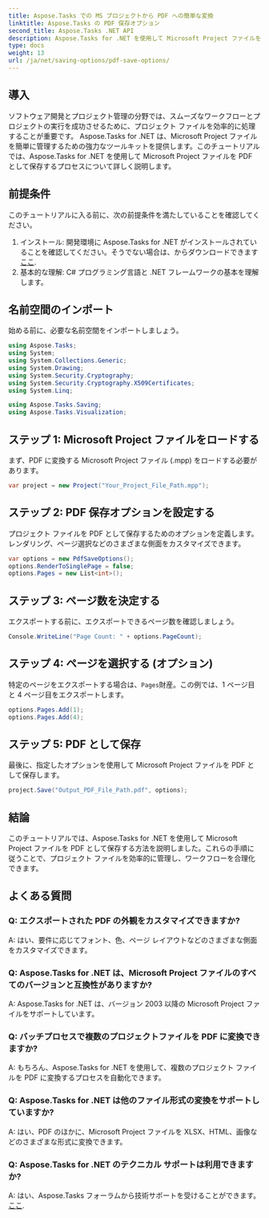 ```yaml
---
title: Aspose.Tasks での MS プロジェクトから PDF への簡単な変換
linktitle: Aspose.Tasks の PDF 保存オプション
second_title: Aspose.Tasks .NET API
description: Aspose.Tasks for .NET を使用して Microsoft Project ファイルを PDF に簡単に変換する方法を学びます。プロジェクト管理ワークフローを強化します。
type: docs
weight: 13
url: /ja/net/saving-options/pdf-save-options/
---
```

## 導入
ソフトウェア開発とプロジェクト管理の分野では、スムーズなワークフローとプロジェクトの実行を成功させるために、プロジェクト ファイルを効率的に処理することが重要です。 Aspose.Tasks for .NET は、Microsoft Project ファイルを簡単に管理するための強力なツールキットを提供します。このチュートリアルでは、Aspose.Tasks for .NET を使用して Microsoft Project ファイルを PDF として保存するプロセスについて詳しく説明します。 
## 前提条件
このチュートリアルに入る前に、次の前提条件を満たしていることを確認してください。
1. インストール: 開発環境に Aspose.Tasks for .NET がインストールされていることを確認してください。そうでない場合は、からダウンロードできます[ここ](https://releases.aspose.com/tasks/net/).
2. 基本的な理解: C# プログラミング言語と .NET フレームワークの基本を理解します。

## 名前空間のインポート
始める前に、必要な名前空間をインポートしましょう。
```csharp
using Aspose.Tasks;
using System;
using System.Collections.Generic;
using System.Drawing;
using System.Security.Cryptography;
using System.Security.Cryptography.X509Certificates;
using System.Linq;

using Aspose.Tasks.Saving;
using Aspose.Tasks.Visualization;
```

## ステップ 1: Microsoft Project ファイルをロードする
まず、PDF に変換する Microsoft Project ファイル (.mpp) をロードする必要があります。
```csharp
var project = new Project("Your_Project_File_Path.mpp");
```
## ステップ 2: PDF 保存オプションを設定する
プロジェクト ファイルを PDF として保存するためのオプションを定義します。レンダリング、ページ選択などのさまざまな側面をカスタマイズできます。
```csharp
var options = new PdfSaveOptions();
options.RenderToSinglePage = false;
options.Pages = new List<int>();
```
## ステップ 3: ページ数を決定する
エクスポートする前に、エクスポートできるページ数を確認しましょう。
```csharp
Console.WriteLine("Page Count: " + options.PageCount);
```
## ステップ 4: ページを選択する (オプション)
特定のページをエクスポートする場合は、`Pages`財産。この例では、1 ページ目と 4 ページ目をエクスポートします。
```csharp
options.Pages.Add(1);
options.Pages.Add(4);
```
## ステップ 5: PDF として保存
最後に、指定したオプションを使用して Microsoft Project ファイルを PDF として保存します。
```csharp
project.Save("Output_PDF_File_Path.pdf", options);
```

## 結論
このチュートリアルでは、Aspose.Tasks for .NET を使用して Microsoft Project ファイルを PDF として保存する方法を説明しました。これらの手順に従うことで、プロジェクト ファイルを効率的に管理し、ワークフローを合理化できます。
## よくある質問
### Q: エクスポートされた PDF の外観をカスタマイズできますか?
A: はい、要件に応じてフォント、色、ページ レイアウトなどのさまざまな側面をカスタマイズできます。
### Q: Aspose.Tasks for .NET は、Microsoft Project ファイルのすべてのバージョンと互換性がありますか?
A: Aspose.Tasks for .NET は、バージョン 2003 以降の Microsoft Project ファイルをサポートしています。
### Q: バッチプロセスで複数のプロジェクトファイルを PDF に変換できますか?
A: もちろん、Aspose.Tasks for .NET を使用して、複数のプロジェクト ファイルを PDF に変換するプロセスを自動化できます。
### Q: Aspose.Tasks for .NET は他のファイル形式の変換をサポートしていますか?
A: はい、PDF のほかに、Microsoft Project ファイルを XLSX、HTML、画像などのさまざまな形式に変換できます。
### Q: Aspose.Tasks for .NET のテクニカル サポートは利用できますか?
 A: はい、Aspose.Tasks フォーラムから技術サポートを受けることができます。[ここ](https://forum.aspose.com/c/tasks/15).